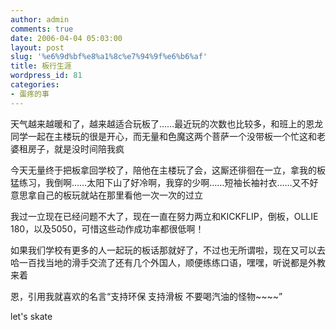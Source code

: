 ```yaml
---
author: admin
comments: true
date: 2006-04-04 05:03:00
layout: post
slug: '%e6%9d%bf%e8%a1%8c%e7%94%9f%e6%b6%af'
title: 板行生涯
wordpress_id: 81
categories:
- 蛋疼的事
---
```


天气越来越暖和了，越来越适合玩板了……最近玩的次数也比较多，和班上的恩龙同学一起在主楼玩的很是开心，而无量和色魔这两个菩萨一个没带板一个忙这和老婆租房子，就是没时间陪我疯

今天无量终于把板拿回学校了，陪他在主楼玩了会，这厮还徘徊在一立，拿我的板猛练习，我倒啊……太阳下山了好冷啊，我穿的少啊……短袖长袖衬衣……又不好意思拿自己的板玩就站在那里看他一次一次的过立

我过一立现在已经问题不大了，现在一直在努力两立和KICKFLIP，倒板，OLLIE 180，以及5050，可惜这些动作成功率都很低啊！

如果我们学校有更多的人一起玩的板话那就好了，不过也无所谓啦，现在又可以去哈一百找当地的滑手交流了还有几个外国人，顺便练练口语，嘿嘿，听说都是外教来着

恩，引用我就喜欢的名言“支持环保 支持滑板 不要喝汽油的怪物~~~~”

let's skate
